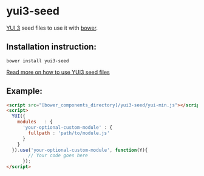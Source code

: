 # yui3-seed

[YUI 3](https://github.com/yui/yui3) seed files to use it with [bower](http://bower.io/).

## Installation instruction:

`bower install yui3-seed`

[Read more on how to use YUI3 seed files](http://yuilibrary.com/yui/docs/yui/#getting-started)

## Example:

```html
<script src="[bower_components_directory]/yui3-seed/yui-min.js"></script>
<script>
  YUI({
    modules   : {
      'your-optional-custom-module' : {
        fullpath : 'path/to/module.js'
      }
    }
  }).use('your-optional-custom-module', function(Y){
        // Your code goes here
      });
</script>
```
